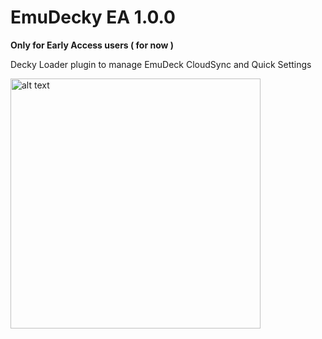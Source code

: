 # EmuDecky EA 1.0.0

**Only for Early Access users ( for now )**

Decky Loader plugin to manage EmuDeck CloudSync and Quick Settings


<img src="https://github.com/EmuDeck/EmuDecky/assets/6368050/829eca6b-f2b1-452d-b6d9-89342e19617d" alt="alt text" width="400">

